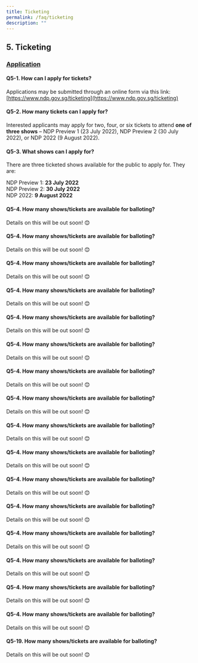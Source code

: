 ```yaml
---
title: Ticketing
permalink: /faq/ticketing
description: ""
---
```

## 5. Ticketing
<h3 id="application"><u>Application</u></h3>

#### Q5-1. How can I apply for tickets?
Applications may be submitted through an online form via this link: [https://www.ndp.gov.sg/ticketing](https://www.ndp.gov.sg/ticketing)


#### Q5-2. How many tickets can I apply for?
Interested applicants may apply for two, four, or six tickets to attend **one of three shows** – NDP Preview 1 (23 July 2022), NDP Preview 2 (30 July 2022), or NDP 2022 (9 August 2022). 



#### Q5-3. What shows can I apply for?
There are three ticketed shows available for the public to apply for. They are: 

NDP Preview 1: **23 July 2022**<br/>
NDP Preview 2: **30 July 2022**<br/>
NDP 2022: **9 August 2022**



#### Q5-4. How many shows/tickets are available for balloting?
Details on this will be out soon! 😊

#### Q5-4. How many shows/tickets are available for balloting?
Details on this will be out soon! 😊

#### Q5-4. How many shows/tickets are available for balloting?
Details on this will be out soon! 😊

#### Q5-4. How many shows/tickets are available for balloting?
Details on this will be out soon! 😊

#### Q5-4. How many shows/tickets are available for balloting?
Details on this will be out soon! 😊

#### Q5-4. How many shows/tickets are available for balloting?
Details on this will be out soon! 😊

#### Q5-4. How many shows/tickets are available for balloting?
Details on this will be out soon! 😊

#### Q5-4. How many shows/tickets are available for balloting?
Details on this will be out soon! 😊

#### Q5-4. How many shows/tickets are available for balloting?
Details on this will be out soon! 😊

#### Q5-4. How many shows/tickets are available for balloting?
Details on this will be out soon! 😊

#### Q5-4. How many shows/tickets are available for balloting?
Details on this will be out soon! 😊

#### Q5-4. How many shows/tickets are available for balloting?
Details on this will be out soon! 😊

#### Q5-4. How many shows/tickets are available for balloting?
Details on this will be out soon! 😊

#### Q5-4. How many shows/tickets are available for balloting?
Details on this will be out soon! 😊

#### Q5-4. How many shows/tickets are available for balloting?
Details on this will be out soon! 😊

#### Q5-4. How many shows/tickets are available for balloting?
Details on this will be out soon! 😊

#### Q5-19. How many shows/tickets are available for balloting?
Details on this will be out soon! 😊
